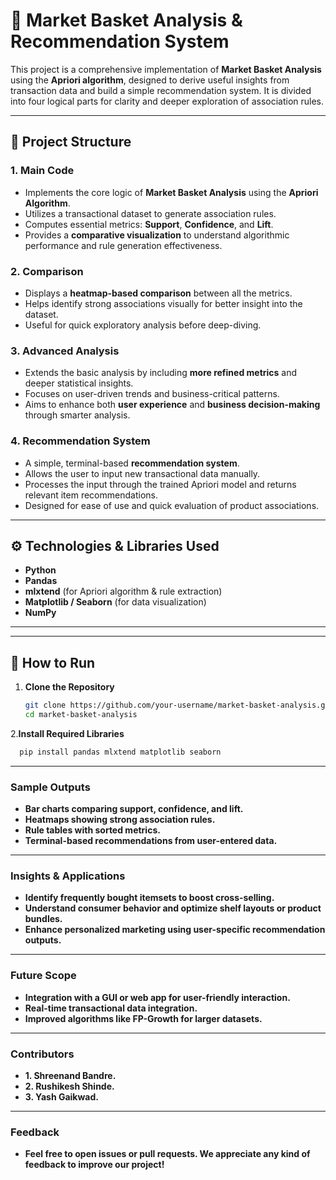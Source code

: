 # 🛒 Market Basket Analysis & Recommendation System

This project is a comprehensive implementation of **Market Basket Analysis** using the **Apriori algorithm**, designed to derive useful insights from transaction data and build a simple recommendation system. It is divided into four logical parts for clarity and deeper exploration of association rules.

---

## 📁 Project Structure

### 1. **Main Code**
- Implements the core logic of **Market Basket Analysis** using the **Apriori Algorithm**.
- Utilizes a transactional dataset to generate association rules.
- Computes essential metrics: **Support**, **Confidence**, and **Lift**.
- Provides a **comparative visualization** to understand algorithmic performance and rule generation effectiveness.

### 2. **Comparison**
- Displays a **heatmap-based comparison** between all the metrics.
- Helps identify strong associations visually for better insight into the dataset.
- Useful for quick exploratory analysis before deep-diving.

### 3. **Advanced Analysis**
- Extends the basic analysis by including **more refined metrics** and deeper statistical insights.
- Focuses on user-driven trends and business-critical patterns.
- Aims to enhance both **user experience** and **business decision-making** through smarter analysis.

### 4. **Recommendation System**
- A simple, terminal-based **recommendation system**.
- Allows the user to input new transactional data manually.
- Processes the input through the trained Apriori model and returns relevant item recommendations.
- Designed for ease of use and quick evaluation of product associations.

---

## ⚙️ Technologies & Libraries Used

- **Python**
- **Pandas**
- **mlxtend** (for Apriori algorithm & rule extraction)
- **Matplotlib / Seaborn** (for data visualization)
- **NumPy**

---
--------------------------------------------------------------------------------------------------------------------------------------------
## 🚀 How to Run

1. **Clone the Repository**
   ```bash
   git clone https://github.com/your-username/market-basket-analysis.git
   cd market-basket-analysis
2.**Install Required Libraries**
```bash
  pip install pandas mlxtend matplotlib seaborn
```
-------------------------------------------------------------------------------------------------------------------------------------------
### **Sample Outputs**
- **Bar charts comparing support, confidence, and lift.**
- **Heatmaps showing strong association rules.**
- **Rule tables with sorted metrics.**
- **Terminal-based recommendations from user-entered data.**

-------------------------------------------------------------------------------------------------------------------------------------------
### **Insights & Applications**
- **Identify frequently bought itemsets to boost cross-selling.**
- **Understand consumer behavior and optimize shelf layouts or product bundles.**
- **Enhance personalized marketing using user-specific recommendation outputs.**
-------------------------------------------------------------------------------------------------------------------------------------------
### **Future Scope**
- **Integration with a GUI or web app for user-friendly interaction.**
- **Real-time transactional data integration.**
- **Improved algorithms like FP-Growth for larger datasets.**
-------------------------------------------------------------------------------------------------------------------------------------------
### **Contributors**
- **1. Shreenand Bandre.**
- **2. Rushikesh Shinde.**
- **3. Yash Gaikwad.**
-------------------------------------------------------------------------------------------------------------------------------------------
### **Feedback**
- **Feel free to open issues or pull requests. We appreciate any kind of feedback to improve our project!**

